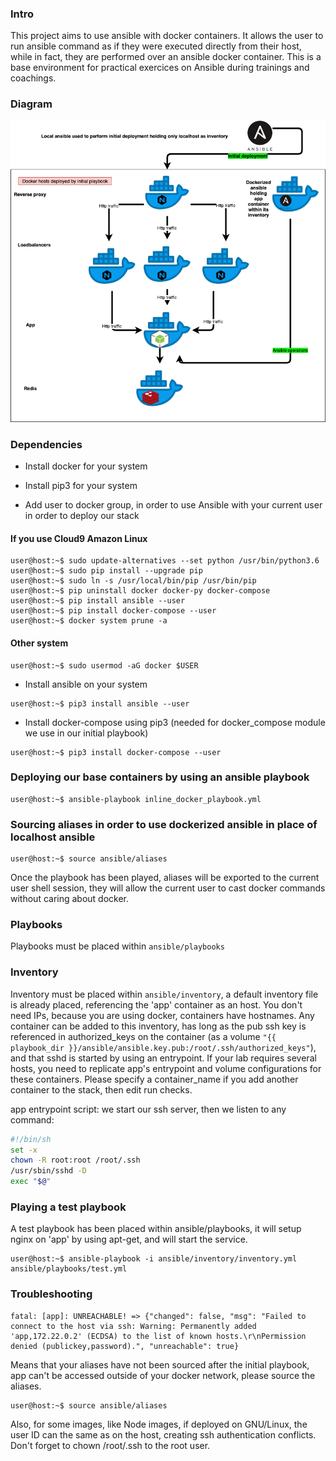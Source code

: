 ### Intro

This project aims to use ansible with docker containers. It allows the user to run ansible command as if they were executed directly from their host, while in fact, they are performed over an ansible docker container.
This is a base environment for practical exercices on Ansible during trainings and coachings.

### Diagram
![high level architecture](https://github.com/continuoustraining/ansible-base-env/blob/master/ansible.png?raw=true)

### Dependencies

* Install docker for your system

* Install pip3 for your system

* Add user to docker group, in order to use Ansible with your current user in order to deploy our stack

#### If you use Cloud9 Amazon Linux

```console
user@host:~$ sudo update-alternatives --set python /usr/bin/python3.6
user@host:~$ sudo pip install --upgrade pip
user@host:~$ sudo ln -s /usr/local/bin/pip /usr/bin/pip
user@host:~$ pip uninstall docker docker-py docker-compose
user@host:~$ pip install ansible --user
user@host:~$ pip install docker-compose --user
user@host:~$ docker system prune -a
```

#### Other system

```console
user@host:~$ sudo usermod -aG docker $USER
```

* Install ansible on your system

```console
user@host:~$ pip3 install ansible --user
```
* Install docker-compose using pip3 (needed for docker_compose module we use in our initial playbook)

```console
user@host:~$ pip3 install docker-compose --user
```

### Deploying our base containers by using an ansible playbook

```console
user@host:~$ ansible-playbook inline_docker_playbook.yml
```

### Sourcing aliases in order to use dockerized ansible in place of localhost ansible

```console
user@host:~$ source ansible/aliases
```

Once the playbook has been played, aliases will be exported to the current user shell session, they will allow the current user to cast docker commands without caring about docker.

### Playbooks

Playbooks must be placed within `ansible/playbooks`

### Inventory

Inventory must be placed within `ansible/inventory`, a default inventory file is already placed, referencing the 'app' container as an host. You don't need IPs, because you are using docker, containers have hostnames.
Any container can be added to this inventory, has long as the pub ssh key is referenced in authorized_keys on the container (as a volume `"{{ playbook_dir }}/ansible/ansible.key.pub:/root/.ssh/authorized_keys"`), and that sshd is started by using an entrypoint.
If your lab requires several hosts, you need to replicate app's entrypoint and volume configurations for these containers.
Please specify a container_name if you add another container to the stack, then edit run checks.

app entrypoint script: we start our ssh server, then we listen to any command:

```bash
#!/bin/sh
set -x
chown -R root:root /root/.ssh
/usr/sbin/sshd -D
exec "$@"
```

### Playing a test playbook

A test playbook has been placed within ansible/playbooks, it will setup nginx on 'app' by using apt-get, and will start the service.

```console
user@host:~$ ansible-playbook -i ansible/inventory/inventory.yml  ansible/playbooks/test.yml
```

### Troubleshooting

```
fatal: [app]: UNREACHABLE! => {"changed": false, "msg": "Failed to connect to the host via ssh: Warning: Permanently added 'app,172.22.0.2' (ECDSA) to the list of known hosts.\r\nPermission denied (publickey,password).", "unreachable": true}
```
Means that your aliases have not been sourced after the initial playbook, app can't be accessed outside of your docker network, please source the aliases.

```console
user@host:~$ source ansible/aliases
```

Also, for some images, like Node images, if deployed on GNU/Linux, the user ID can the same as on the host, creating ssh authentication conflicts. Don't forget to chown /root/.ssh to the root user.
